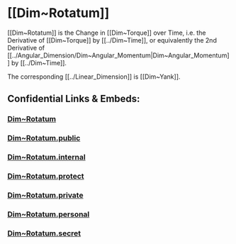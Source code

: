 
# [[Dim~Rotatum]] 

[[Dim~Rotatum]] is the Change in [[Dim~Torque]] over Time, 
i.e. the Derivative of [[Dim~Torque]] by [[../Dim~Time]], 
or equivalently the 2nd Derivative of [[../Angular_Dimension/Dim~Angular_Momentum|Dim~Angular_Momentum]] by [[../Dim~Time]]. 

The corresponding [[../Linear_Dimension]] is [[Dim~Yank]]. 


## Confidential Links & Embeds: 

### [Dim~Rotatum](/_Standards/Dimension/Angular_Dimension/Dim~Rotatum.md) 

### [Dim~Rotatum.public](/_public/Dimension/Angular_Dimension/Dim~Rotatum.public.md) 

### [Dim~Rotatum.internal](/_internal/Dimension/Angular_Dimension/Dim~Rotatum.internal.md) 

### [Dim~Rotatum.protect](/_protect/Dimension/Angular_Dimension/Dim~Rotatum.protect.md) 

### [Dim~Rotatum.private](/_private/Dimension/Angular_Dimension/Dim~Rotatum.private.md) 

### [Dim~Rotatum.personal](/_personal/Dimension/Angular_Dimension/Dim~Rotatum.personal.md) 

### [Dim~Rotatum.secret](/_secret/Dimension/Angular_Dimension/Dim~Rotatum.secret.md)

